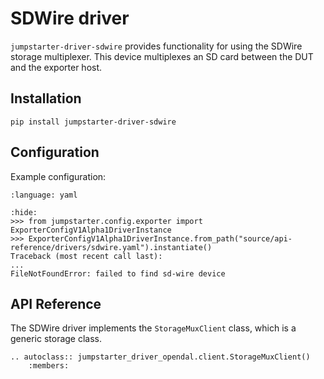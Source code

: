 # SDWire driver

`jumpstarter-driver-sdwire` provides functionality for using the SDWire storage multiplexer. This device multiplexes an SD card between the DUT and the exporter host.

## Installation

```shell
pip install jumpstarter-driver-sdwire
```

## Configuration

Example configuration:

```{literalinclude} sdwire.yaml
:language: yaml
```

```{doctest}
:hide:
>>> from jumpstarter.config.exporter import ExporterConfigV1Alpha1DriverInstance
>>> ExporterConfigV1Alpha1DriverInstance.from_path("source/api-reference/drivers/sdwire.yaml").instantiate()
Traceback (most recent call last):
...
FileNotFoundError: failed to find sd-wire device
```

## API Reference

The SDWire driver implements the `StorageMuxClient` class, which is a generic storage class.

```{eval-rst}
.. autoclass:: jumpstarter_driver_opendal.client.StorageMuxClient()
    :members:
```
